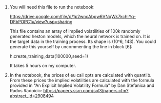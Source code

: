 1)  You will need this file to run the notebook:

    https://drive.google.com/file/d/1p2wncAbgw6VNqWk7kchIYq-DFbPOPC1u/view?usp=sharing



    This file contains an array of implied volatilities of 100k randomly generated heston models, which the neural network is trained on. 
    It is the target data in the training process. Its shape is (10^6, 143). You could generate this yourself by uncommenting the line in block [6]: 

    h.create_training_data(100000,seed=1)

    It takes 5 hours on my computer.
    
2)  In the notebook, the prices of eu call opts are calculated with quantlib. From these prices the implied volatilities
are calculated with the formula provided in "An Explicit Implied Volatility Formula" by Dan Stefanica and Rados Radoicic:
https://papers.ssrn.com/sol3/papers.cfm?abstract_id=2908494

